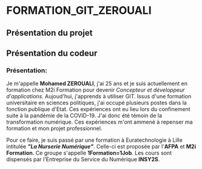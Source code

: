 # FORMATION_GIT_ZEROUALI

## Présentation du projet

## Présentation du codeur
### Présentation:

Je m'appelle **Mohamed ZEROUALI**, j'ai 25 ans et je suis actuellement en formation chez M2i Formation pour devenir *Concepteur et développeur d'applications*. Aujoud'hui, j'apprends à utiliser GIT.
Issus d'une formation universitaire en sciences politiques, j'ai occupé plusieurs postes dans la fonction publique d'Etat. Ces expériences ont eu lieu lors du confinement suite à la pandémie de la COVID-19. J'ai donc été témoin de la transformation numérique. Ces expériences m'ont ammené à repenser ma formation et mon projet professionnel. 

Pour ce faire, je suis passé par une formation à Euratechnologie à Lille intitulée ***"La Nurserie Numérique"***. Celle-ci est proposée par l'**AFPA** et **M2i Formation**. Ce groupe s'appelle **1Formation=1Job**. Les cours sont dispensés par l'Entreprise du Service du Numérique **INSY2S**.
